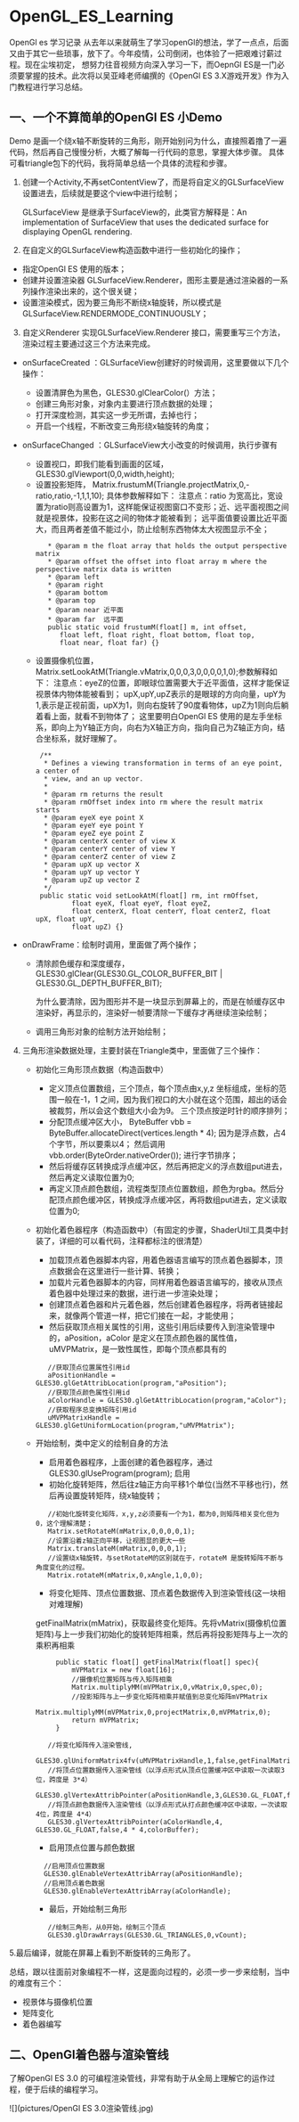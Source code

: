 # OpenGL_ES_Learning
OpenGl es 学习记录
从去年以来就萌生了学习openGl的想法，学了一点点，后面又由于其它一些琐事，放下了。今年疫情，公司倒闭，也体验了一把艰难讨薪过程。现在尘埃初定，
想努力往音视频方向深入学习一下，而OepnGl ES是一门必须要掌握的技术。此次将以吴亚峰老师编撰的《OpenGl ES 3.X游戏开发》作为入门教程进行学习总结。

## 一、一个不算简单的OpenGl ES 小Demo
Demo 是画一个绕x轴不断旋转的三角形，刚开始别问为什么，直接照着撸了一遍代码，然后再自己慢慢分析，大概了解每一行代码的意思，掌握大体步骤。
具体可看triangle包下的代码，我将简单总结一个具体的流程和步骤。

1. 创建一个Activity,不再setContentView了，而是将自定义的GLSurfaceView设置进去，后续就是要这个view中进行绘制；

   GLSurfaceView 是继承于SurfaceView的，此类官方解释是：An implementation of SurfaceView that uses the dedicated surface for
 displaying OpenGL rendering. 
2. 在自定义的GLSurfaceView构造函数中进行一些初始化的操作；
  * 指定OpenGl ES 使用的版本；
  * 创建并设置渲染器 GLSurfaceView.Renderer，图形主要是通过渲染器的一系列操作渲染出来的，这个很关键；
  * 设置渲染模式，因为要三角形不断绕x轴旋转，所以模式是 GLSurfaceView.RENDERMODE_CONTINUOUSLY；
3. 自定义Renderer 实现GLSurfaceView.Renderer 接口，需要重写三个方法，渲染过程主要通过这三个方法来完成。
  * onSurfaceCreated ：GLSurfaceView创建好的时候调用，这里要做以下几个操作：
  
    * 设置清屏色为黑色，GLES30.glClearColor(）方法；
    * 创建三角形对象，对象内主要进行顶点数据的处理；
    * 打开深度检测，其实这一步无所谓，去掉也行；
    * 开启一个线程，不断改变三角形绕x轴旋转的角度；
  * onSurfaceChanged ：GLSurfaceView大小改变的时候调用，执行步骤有
  
    * 设置视口，即我们能看到画面的区域，GLES30.glViewport(0,0,width,height);
    * 设置投影矩阵， Matrix.frustumM(Triangle.projectMatrix,0,-ratio,ratio,-1,1,1,10); 具体参数解释如下：
      注意点：ratio 为宽高比，宽设置为ratio则高设置为1，这样能保证视图窗口不变形；近、远平面视图之间就是视景体，投影在这之间的物体才能被看到；
      远平面值要设置比近平面大，而且两者差值不能过小，防止绘制东西物体太大视图显示不全；
      ```
         * @param m the float array that holds the output perspective matrix
         * @param offset the offset into float array m where the perspective matrix data is written
         * @param left
         * @param right
         * @param bottom
         * @param top
         * @param near 近平面
         * @param far  远平面
         public static void frustumM(float[] m, int offset,
            float left, float right, float bottom, float top,
            float near, float far) {}
      ```
     * 设置摄像机位置，Matrix.setLookAtM(Triangle.vMatrix,0,0,0,3,0,0,0,0,1,0);参数解释如下：
        注意点：eyeZ的位置，即眼球位置需要大于近平面值，这样才能保证视景体内物体能被看到；
        upX,upY,upZ表示的是眼球的方向向量，upY为1,表示是正视前面，upX为1，则向右旋转了90度看物体，upZ为1则向后躺着看上面，就看不到物体了；
        这里要明白OpenGl ES 使用的是左手坐标系，即向上为Y轴正方向，向右为X轴正方向，指向自己为Z轴正方向，结合坐标系，就好理解了。
       ```
        /**
         * Defines a viewing transformation in terms of an eye point, a center of
         * view, and an up vector.
         *
         * @param rm returns the result
         * @param rmOffset index into rm where the result matrix starts
         * @param eyeX eye point X
         * @param eyeY eye point Y
         * @param eyeZ eye point Z
         * @param centerX center of view X
         * @param centerY center of view Y
         * @param centerZ center of view Z
         * @param upX up vector X
         * @param upY up vector Y
         * @param upZ up vector Z
         */
        public static void setLookAtM(float[] rm, int rmOffset,
                float eyeX, float eyeY, float eyeZ,
                float centerX, float centerY, float centerZ, float upX, float upY,
                float upZ) {}
       ```
   * onDrawFrame：绘制时调用，里面做了两个操作；
      * 清除颜色缓存和深度缓存， GLES30.glClear(GLES30.GL_COLOR_BUFFER_BIT | GLES30.GL_DEPTH_BUFFER_BIT);
        
        为什么要清除，因为图形并不是一块显示到屏幕上的，而是在帧缓存区中渲染好，再显示的，渲染好一帧要清除一下缓存才再继续渲染绘制；
        
      * 调用三角形对象的绘制方法开始绘制；

4. 三角形渲染数据处理，主要封装在Triangle类中，里面做了三个操作：
   * 初始化三角形顶点数据（构造函数中）
      * 定义顶点位置数组，三个顶点，每个顶点由x,y,z 坐标组成，坐标的范围一般在-1，1 之间，因为我们视口的大小就在这个范围，超出的话会被裁剪，所以会这个数组大小会为9。
      三个顶点按逆时针的顺序排列；
      * 分配顶点缓冲区大小， ByteBuffer vbb = ByteBuffer.allocateDirect(vertices.length * 4); 因为是浮点数，占4个字节，所以要乘以4；
      然后调用 vbb.order(ByteOrder.nativeOrder()); 进行字节排序；
      * 然后将缓存区转换成浮点缓冲区，然后再把定义的浮点数组put进去，然后再定义读取位置为0;
      * 再定义顶点颜色数组，流程类型顶点位置数组，颜色为rgba。然后分配顶点颜色缓冲区，转换成浮点缓冲区，再将数组put进去，定义读取位置为0;
   * 初始化着色器程序（构造函数中）（有固定的步骤，ShaderUtil工具类中封装了，详细的可以看代码，注释都标注的很清楚）
      * 加载顶点着色器脚本内容，用着色器语言编写的顶点着色器脚本，顶点数据会在这里进行一些计算、转换；
      * 加载片元着色器脚本的内容，同样用着色器语言编写的，接收从顶点着色器中处理过来的数据，进行进一步渲染处理；
      * 创建顶点着色器和片元着色器，然后创建着色器程序，将两者链接起来，就像两个管道一样，把它们接在一起，才能使用；
      * 然后获取顶点相关属性的引用，这些引用后续要传入到渲染管理中的，aPosition，aColor 是定义在顶点颜色器的属性值，uMVPMatrix，是一致性属性，即每个顶点都具有的

      ```
         //获取顶点位置属性引用id
         aPositionHandle = GLES30.glGetAttribLocation(program,"aPosition");
         //获取顶点颜色属性引用id
         aColorHandle = GLES30.glGetAttribLocation(program,"aColor");
         //获取程序总变换矩阵引用id
         uMVPMatrixHandle = GLES30.glGetUniformLocation(program,"uMVPMatrix");

      ```
   * 开始绘制，类中定义的绘制自身的方法
      * 启用着色器程序，上面创建的着色器程序，通过  GLES30.glUseProgram(program); 启用
      * 初始化旋转矩阵，然后往z轴正方向平移1个单位(当然不平移也行)，然后再设置旋转矩阵，绕x轴旋转；

      ```
         //初始化旋转变化矩阵，x,y,z必须要有一个为1，都为0,则矩阵相关变化但为0，这个理解清楚；
         Matrix.setRotateM(mMatrix,0,0,0,0,1);
         //设置沿着z轴正向平移，让视图显的更大一些
         Matrix.translateM(mMatrix,0,0,0,1);
         //设置绕x轴旋转，与setRotateM的区别就在于，rotateM 是旋转矩阵不断与角度变化的过程。
         Matrix.rotateM(mMatrix,0,xAngle,1,0,0);

      ```
      * 将变化矩阵、顶点位置数据、顶点着色数据传入到渲染管线(这一块相对难理解)

       getFinalMatrix(mMatrix)，获取最终变化矩阵。先将vMatrix(摄像机位置矩阵)与上一步我们初始化的旋转矩阵相乘，然后再将投影矩阵与上一次的乘积再相乘

       ```
            public static float[] getFinalMatrix(float[] spec){
                mVPMatrix = new float[16];
                //摄像机位置矩阵与传入矩阵相乘
                Matrix.multiplyMM(mVPMatrix,0,vMatrix,0,spec,0);
                //投影矩阵与上一步变化矩阵相乘并赋值到总变化矩阵mVPMatrix
                Matrix.multiplyMM(mVPMatrix,0,projectMatrix,0,mVPMatrix,0);
                return mVPMatrix;
            }
       ```

      ```
         //将变化矩阵传入渲染管线,
         GLES30.glUniformMatrix4fv(uMVPMatrixHandle,1,false,getFinalMatrix(mMatrix),0);
         //将顶点位置数据传入渲染管线（以浮点形式从顶点位置缓冲区中读取一次读取3位，跨度是 3*4）
         GLES30.glVertexAttribPointer(aPositionHandle,3,GLES30.GL_FLOAT,false,3*4,vertexBuffer);
         //将顶点颜色数据传入渲染管线（以浮点形式从打点颜色缓冲区中读取，一次读取4位，跨度是 4*4）
         GLES30.glVertexAttribPointer(aColorHandle,4, GLES30.GL_FLOAT,false,4 * 4,colorBuffer);

      ```

      * 启用顶点位置与颜色数据

      ```
        //启用顶点位置数据
        GLES30.glEnableVertexAttribArray(aPositionHandle);
        //启用顶点着色数据
        GLES30.glEnableVertexAttribArray(aColorHandle);
      ```

      * 最后，开始绘制三角形

      ```
         //绘制三角形，从0开始，绘制三个顶点
         GLES30.glDrawArrays(GLES30.GL_TRIANGLES,0,vCount);
      ```
5.最后编译，就能在屏幕上看到不断旋转的三角形了。

总结，跟以往面前对象编程不一样，这是面向过程的，必须一步一步来绘制，当中的难度有三个：

 * 视景体与摄像机位置
 * 矩阵变化
 * 着色器编写

## 二、OpenGl着色器与渲染管线

   了解OpenGl ES 3.0 的可编程渲染管线，非常有助于从全局上理解它的运作过程，便于后续的编程学习。
   
   ![](pictures/OpenGl ES 3.0渲染管线.jpg)






